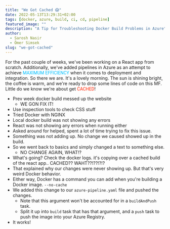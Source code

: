 ```yaml
---
title: "We Got Cached 😱"
date: 2022-05-13T13:29:31+02:00
tags: [docker, azure, build, ci, cd, pipeline]
featured_image: ""
description: "A Tip for Troubleshooting Docker Build Problems in Azure"
author:
  - Sarosh Nasir
  - Ömer Simsek
slug: "we-got-cached"
---
```


For the past couple of weeks, we've been working on a React app from scratch. Additionally, we've added pipelines in Azure as an attempt to achieve <span style="font-family:Roboto;color:#00c0ff;">MAXIMUM EFFICIENCY</span> when it comes to deployment and integration. So there we are. It's a lovely morning. The sun is shining bright, the coffee is warm, and we're ready to drop some lines of code on this MF. Little do we know we're about get <span style="font-family:Roboto;color:#ff2200;">CACHED</span>!

- Prev week docker build messed up the website
  - WE GON FIX IT!
- Use inspection tools to check CSS stuff
- Tried Docker with NGINX
- Local docker build was not showing any errors
- React was not showing any errors when running either
- Asked around for helped, spent a lot of time trying to fix this issue.
- Something was not adding up. No change we caused showed up in the build.
- So we went back to basics and simply changed a text to something else.
  - NO CHANGE AGAIN, WHAT!?
- What's going? Check the docker logs. it's copying over a cached build of the react app.. CACHED?? WAHT??!??!?!?
- That explained why our changes were never showing up. But that's very weird Docker behavior.
- Either way, Docker has a command you can add when you're building a Docker image. `--no-cache`
- We added this change to our `azure-pipeline.yaml` file and pushed the changes.
  - Note that this argument won't be accounted for in a `buildAndPush` task.
  - Split it up into `build` task that has that argument, and a `push` task to push the image into your Azure Registry.
- It works!
